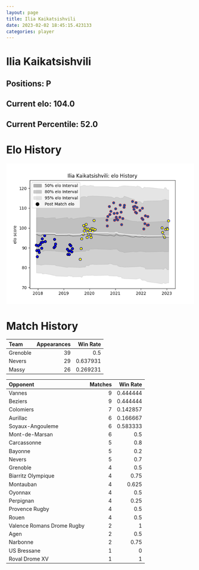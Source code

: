 ```yaml
---  
layout: page  
title: Ilia Kaikatsishvili  
date: 2023-02-02 18:45:15.423133  
categories: player  
---
```

# Ilia Kaikatsishvili

## Positions: P

## Current elo: 104.0

## Current Percentile: 52.0

# Elo History


![elo history](history_IliaKaikatsishvili.png)
# Match History


| Team     |   Appearances |   Win Rate |
|:---------|--------------:|-----------:|
| Grenoble |            39 |   0.5      |
| Nevers   |            29 |   0.637931 |
| Massy    |            26 |   0.269231 |

| Opponent                   |   Matches |   Win Rate |
|:---------------------------|----------:|-----------:|
| Vannes                     |         9 |   0.444444 |
| Beziers                    |         9 |   0.444444 |
| Colomiers                  |         7 |   0.142857 |
| Aurillac                   |         6 |   0.166667 |
| Soyaux-Angouleme           |         6 |   0.583333 |
| Mont-de-Marsan             |         6 |   0.5      |
| Carcassonne                |         5 |   0.8      |
| Bayonne                    |         5 |   0.2      |
| Nevers                     |         5 |   0.7      |
| Grenoble                   |         4 |   0.5      |
| Biarritz Olympique         |         4 |   0.75     |
| Montauban                  |         4 |   0.625    |
| Oyonnax                    |         4 |   0.5      |
| Perpignan                  |         4 |   0.25     |
| Provence Rugby             |         4 |   0.5      |
| Rouen                      |         4 |   0.5      |
| Valence Romans Drome Rugby |         2 |   1        |
| Agen                       |         2 |   0.5      |
| Narbonne                   |         2 |   0.75     |
| US Bressane                |         1 |   0        |
| Roval Drome XV             |         1 |   1        |